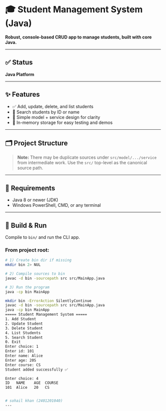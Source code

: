 # 🎓 Student Management System (Java)

**Robust, console-based CRUD app to manage students, built with core Java.**

---

## ✅ Status
**Java Platform**

---

## ✨ Features

- ✅ Add, update, delete, and list students  
- 🧭 Search students by ID or name  
- 🧩 Simple model + service design for clarity  
- 💾 In-memory storage for easy testing and demos  

---

## 🗂️ Project Structure


> **Note:** There may be duplicate sources under `src/model/.../service` from intermediate work. Use the `src/` top-level as the canonical source path.

---

## 🧰 Requirements

- Java 8 or newer (JDK)  
- Windows PowerShell, CMD, or any terminal

---

## 🚀 Build & Run

Compile to `bin/` and run the CLI app.

### From project root:

```bash
# 1) Create bin dir if missing
mkdir bin 2> NUL

# 2) Compile sources to bin
javac -d bin -sourcepath src src/MainApp.java

# 3) Run the program
java -cp bin MainApp

mkdir bin -ErrorAction SilentlyContinue
javac -d bin -sourcepath src src/MainApp.java
java -cp bin MainApp
===== Student Management System =====
1. Add Student
2. Update Student
3. Delete Student
4. List Students
5. Search Student
0. Exit
Enter choice: 1
Enter id: 101
Enter name: Alice
Enter age: 20S
Enter course: CS
Student added successfully ✅

Enter choice: 4
ID   NAME    AGE  COURSE
101  Alice   20   CS


# sohail khan (2401201040)
---


